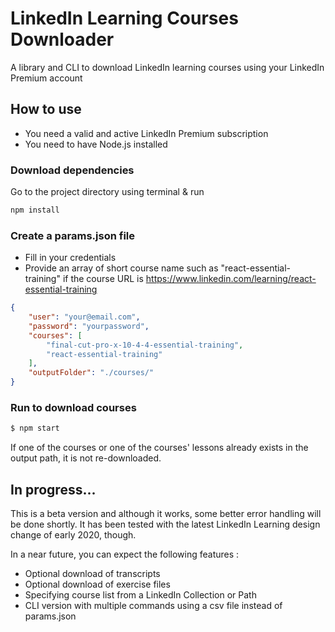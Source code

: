 # LinkedIn Learning Courses Downloader
A library and CLI to download LinkedIn learning courses using your LinkedIn Premium account

## How to use

- You need a valid and active LinkedIn Premium subscription
- You need to have Node.js installed

### Download dependencies

Go to the project directory using terminal & run

```sh
npm install
```

### Create a params.json file

- Fill in your credentials
- Provide an array of short course name such as "react-essential-training" if the course URL is  https://www.linkedin.com/learning/react-essential-training

```json
{
    "user": "your@email.com",
    "password": "yourpassword",
    "courses": [
        "final-cut-pro-x-10-4-4-essential-training",
        "react-essential-training"
    ],
    "outputFolder": "./courses/"
}
```

### Run to download courses

```sh
$ npm start
```

If one of the courses or one of the courses' lessons already exists in the output path, it is not re-downloaded.

## In progress...

This is a beta version and although it works, some better error handling will be done shortly.
It has been tested with the latest LinkedIn Learning design change of early 2020, though.

In a near future, you can expect the following features :
- Optional download of transcripts
- Optional download of exercise files
- Specifying course list from a LinkedIn Collection or Path
- CLI version with multiple commands using a csv file instead of params.json